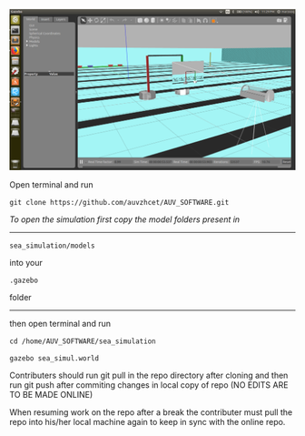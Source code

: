 

![simulation screenshot](simul_screen.png  "SEA_GAZEBO")

Open terminal and run
```
git clone https://github.com/auvzhcet/AUV_SOFTWARE.git
```
*To open the simulation first copy the model folders present in*


***
```
sea_simulation/models
```
into your 
```
.gazebo
 ```
 folder
 ***
 then open terminal and run 
 ```
 cd /home/AUV_SOFTWARE/sea_simulation
 ```
 ```
 gazebo sea_simul.world
 ```
Contributers should run git pull in the repo directory after cloning
and then run git push after commiting changes in local copy of repo
(NO EDITS ARE TO BE MADE ONLINE)

When resuming work on the repo after a break the contributer must
pull the repo into his/her local machine again to keep in sync
with the online repo.